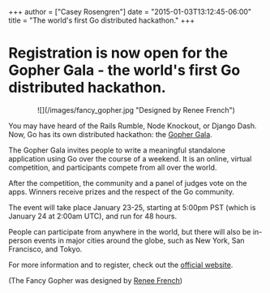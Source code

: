 +++
author = ["Casey Rosengren"]
date = "2015-01-03T13:12:45-06:00"
title = "The world's first Go distributed hackathon."
+++

# Registration is now open for the Gopher Gala - the world's first Go distributed hackathon.

<center>![](/images/fancy_gopher.jpg "Designed by Renee French")</center>

You may have heard of the Rails Rumble, Node Knockout, or Django Dash. Now, Go has its own distributed hackathon: the [Gopher Gala](http://gophergala.com).

The Gopher Gala invites people to write a meaningful standalone application using Go over the course of a weekend. It is an online, virtual competition, and participants compete from all over the world. 

After the competition, the community and a panel of judges vote on the apps. Winners receive prizes and the respect of the Go community.

The event will take place January 23-25, starting at 5:00pm PST (which is January 24 at 2:00am UTC), and run for 48 hours. 

People can participate from anywhere in the world, but there will also be in-person events in major cities around the globe, such as New York, San Francisco, and Tokyo.

For more information and to register, check out the [official website](http://gophergala.com/).

(The Fancy Gopher was designed by [Renee French](http://reneefrench.blogspot.jp/))
